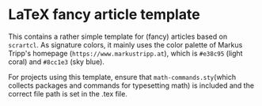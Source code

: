 LaTeX fancy article template
============================

This contains a rather simple template for (fancy) articles based on `scrartcl`. As signature colors, it mainly uses the color palette of Markus Tripp's homepage (`https://www.markustripp.at`), which is `#e38c95` (light coral) and `#8cc1e3` (sky blue).

For projects using this template, ensure that `math-commands.sty`(which collects packages and commands for typesetting math) is included and the correct file path is set in the .tex file.